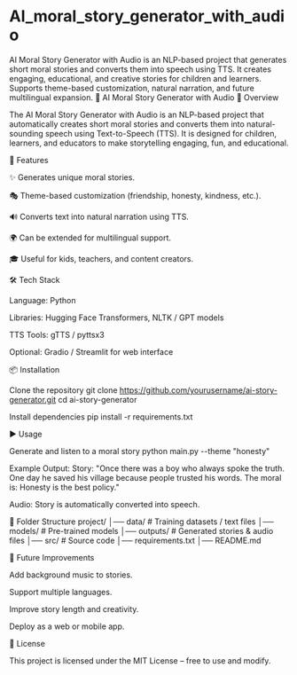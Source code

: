 # AI_moral_story_generator_with_audio
AI Moral Story Generator with Audio is an NLP-based project that generates short moral stories and converts them into speech using TTS. It creates engaging, educational, and creative stories for children and learners. Supports theme-based customization, natural narration, and future multilingual expansion. 📖 AI Moral Story Generator with Audio 📌 Overview

The AI Moral Story Generator with Audio is an NLP-based project that automatically creates short moral stories and converts them into natural-sounding speech using Text-to-Speech (TTS). It is designed for children, learners, and educators to make storytelling engaging, fun, and educational.

🚀 Features

✨ Generates unique moral stories.

🎭 Theme-based customization (friendship, honesty, kindness, etc.).

🔊 Converts text into natural narration using TTS.

🌍 Can be extended for multilingual support.

🎓 Useful for kids, teachers, and content creators.

🛠️ Tech Stack

Language: Python

Libraries: Hugging Face Transformers, NLTK / GPT models

TTS Tools: gTTS / pyttsx3

Optional: Gradio / Streamlit for web interface

📦 Installation

Clone the repository
git clone https://github.com/yourusername/ai-story-generator.git cd ai-story-generator

Install dependencies
pip install -r requirements.txt

▶️ Usage

Generate and listen to a moral story
python main.py --theme "honesty"

Example Output: Story: "Once there was a boy who always spoke the truth. One day he saved his village because people trusted his words. The moral is: Honesty is the best policy."

Audio: Story is automatically converted into speech.

📂 Folder Structure project/ │── data/ # Training datasets / text files │── models/ # Pre-trained models │── outputs/ # Generated stories & audio files │── src/ # Source code │── requirements.txt │── README.md

🔮 Future Improvements

Add background music to stories.

Support multiple languages.

Improve story length and creativity.

Deploy as a web or mobile app.

📜 License

This project is licensed under the MIT License – free to use and modify.
